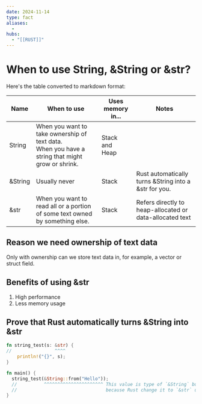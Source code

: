 ```yaml
---
date: 2024-11-14
type: fact
aliases:
  -
hubs:
  - "[[RUST]]"
---
```


# When to use String, &String or &str?

Here's the table converted to markdown format:

| Name | When to use | Uses memory in... | Notes |
|------|-------------|------------------|--------|
| String | When you want to take ownership of text data.<br>When you have a string that might grow or shrink. | Stack<br>and<br>Heap | |
| &String | Usually never | Stack | Rust automatically turns &String into a &str for you. |
| &str | When you want to read all or a portion of some text owned by something else. | Stack | Refers directly to heap-allocated or data-allocated text |

## Reason we need ownership of text data

Only with ownership can we store text data in, for example, a vector or struct field.


## Benefits of using &str

1. High performance
2. Less memory usage


## Prove that Rust automatically turns &String into &str

```rust
fn string_test(s: &str) {
//                ^^^^
    println!("{}", s);
}

fn main() {
  string_test(&String::from("Hello"));
  //          ^^^^^^^^^^^^^^^^^^^^^^ This value is type of `&String` but no any error happened
  //                                 because Rust change it to `&str` under the hood automatically
} 


